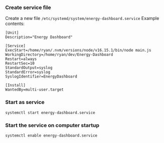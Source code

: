 ### Create service file
Create a new file `/etc/systemd/system/energy-dashboard.service`
Example contents:
```
[Unit]
Description="Energy Dashboard"

[Service]
ExecStart=/home/ryan/.nvm/versions/node/v16.15.1/bin/node main.js
WorkingDirectory=/home/ryan/dev/Energy-Dashboard
Restart=always
RestartSec=10
StandardOutput=syslog
StandardError=syslog
SyslogIdentifier=EnergyDashboard

[Install]
WantedBy=multi-user.target
```

### Start as service
```
systemctl start energy-dashboard.service
```

### Start the service on computer startup
```
systemctl enable energy-dashboard.service
```
